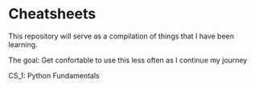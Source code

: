 # Cheatsheets

This repository will serve as a compilation of things that I have been learning. 

The goal: Get confortable to use this less often as I continue my journey


CS_1: Python Fundamentals
